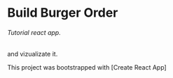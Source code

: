 # Build Burger Order

###### Tutorial react app.

and vizualizate it.

This project was bootstrapped with [Create React App]
